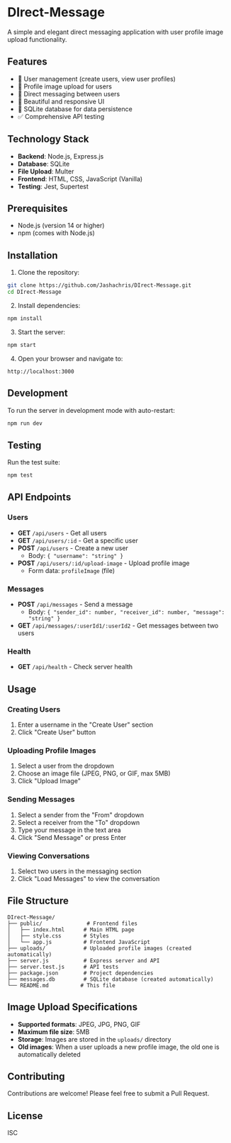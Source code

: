# DIrect-Message

A simple and elegant direct messaging application with user profile image upload functionality.

## Features

- 👤 User management (create users, view user profiles)
- 📸 Profile image upload for users
- 💬 Direct messaging between users
- 🎨 Beautiful and responsive UI
- 💾 SQLite database for data persistence
- ✅ Comprehensive API testing

## Technology Stack

- **Backend**: Node.js, Express.js
- **Database**: SQLite
- **File Upload**: Multer
- **Frontend**: HTML, CSS, JavaScript (Vanilla)
- **Testing**: Jest, Supertest

## Prerequisites

- Node.js (version 14 or higher)
- npm (comes with Node.js)

## Installation

1. Clone the repository:
```bash
git clone https://github.com/Jashachris/DIrect-Message.git
cd DIrect-Message
```

2. Install dependencies:
```bash
npm install
```

3. Start the server:
```bash
npm start
```

4. Open your browser and navigate to:
```
http://localhost:3000
```

## Development

To run the server in development mode with auto-restart:
```bash
npm run dev
```

## Testing

Run the test suite:
```bash
npm test
```

## API Endpoints

### Users

- **GET** `/api/users` - Get all users
- **GET** `/api/users/:id` - Get a specific user
- **POST** `/api/users` - Create a new user
  - Body: `{ "username": "string" }`
- **POST** `/api/users/:id/upload-image` - Upload profile image
  - Form data: `profileImage` (file)

### Messages

- **POST** `/api/messages` - Send a message
  - Body: `{ "sender_id": number, "receiver_id": number, "message": "string" }`
- **GET** `/api/messages/:userId1/:userId2` - Get messages between two users

### Health

- **GET** `/api/health` - Check server health

## Usage

### Creating Users

1. Enter a username in the "Create User" section
2. Click "Create User" button

### Uploading Profile Images

1. Select a user from the dropdown
2. Choose an image file (JPEG, PNG, or GIF, max 5MB)
3. Click "Upload Image"

### Sending Messages

1. Select a sender from the "From" dropdown
2. Select a receiver from the "To" dropdown
3. Type your message in the text area
4. Click "Send Message" or press Enter

### Viewing Conversations

1. Select two users in the messaging section
2. Click "Load Messages" to view the conversation

## File Structure

```
DIrect-Message/
├── public/              # Frontend files
│   ├── index.html      # Main HTML page
│   ├── style.css       # Styles
│   └── app.js          # Frontend JavaScript
├── uploads/            # Uploaded profile images (created automatically)
├── server.js           # Express server and API
├── server.test.js      # API tests
├── package.json        # Project dependencies
├── messages.db         # SQLite database (created automatically)
└── README.md          # This file
```

## Image Upload Specifications

- **Supported formats**: JPEG, JPG, PNG, GIF
- **Maximum file size**: 5MB
- **Storage**: Images are stored in the `uploads/` directory
- **Old images**: When a user uploads a new profile image, the old one is automatically deleted

## Contributing

Contributions are welcome! Please feel free to submit a Pull Request.

## License

ISC